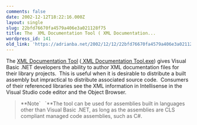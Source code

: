 ```yaml
---
comments: false
date: 2002-12-12T18:22:16.000Z
layout: single
slug: 22bfd76670fa4579a406e3a021128f75
title: The  XML Documentation Tool ( XML Documentation...
wordpress_id: 141
old_link: 'https://adrianba.net/2002/12/12/22bfd76670fa4579a406e3a021128f75/'
---
```

The
[
XML Documentation Tool](http://msdn.microsoft.com/library/en-us/dnvssamp/html/vbcs_XMLComments.asp)
([
XML Documentation Tool.exe](http://download.microsoft.com/download/visualbasic.net/sample95/1.0/NT45XP/EN-US/XMLComments.exe)) gives Visual Basic .NET developers
the ability to author XML documentation files for their library
projects.  This is useful when it is desirable to distribute a
built assembly but impractical to distribute associated source
code.  Consumers of their referenced libraries see the XML
information in Intellisense in the Visual Studio code editor and
the Object Browser.

<blockquote>**Note`   `**The tool can
be used for assemblies built in languages other than Visual Basic
.NET, as long as the assemblies are CLS compliant managed code
assemblies, such as C#.</blockquote>
